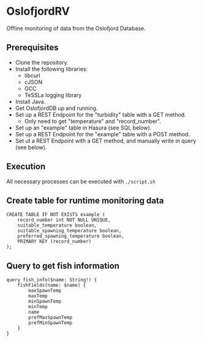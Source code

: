 # OslofjordRV

Offline monitoring of data from the Oslofjord Database.

## Prerequisites

- Clone the repository.
- Install the following libraries:
    - libcurl
    - cJSON
    - GCC
    - TeSSLa logging library
- Install Java.
- Get OslofjordDB up and running.
- Set up a REST Endpoint for the "turbidity" table with a GET method.
	- Only need to get "temperature" and "record_number".
- Set up an "example" table in Hasura (see SQL below).
- Set up a REST Endpoint for the "example" table with a POST method.
- Set ut a REST Endpoint with a GET method, and manually write in query (see below).

## Execution

All necessary processes can be executed with `./script.sh`

## Create table for runtime monitoring data

	CREATE TABLE IF NOT EXISTS example (
		record_number int NOT NULL UNIQUE,
		suitable_temperature boolean,
		suitable_spawning_temperature boolean,
		preferred_spawning_temperature boolean,
		PRIMARY KEY (record_number)
	);

## Query to get fish information

	query fish_info($name: String!) {
		fishFields(name: $name) {
			maxSpawnTemp
			maxTemp
			minSpawnTemp
			minTemp
			name
			prefMaxSpawnTemp
			prefMinSpawnTemp
		}
	}
